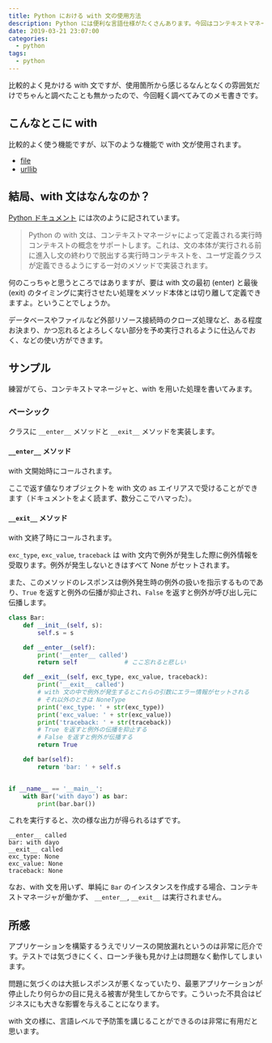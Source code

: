 ```yaml
---
title: Python における with 文の使用方法
description: Python には便利な言語仕様がたくさんあります。今回はコンテキストマネージャによって制御される with 文について触ってみました。
date: 2019-03-21 23:07:00
categories:
  - python
tags:
  - python
---
```


比較的よく見かける with 文ですが、使用箇所から感じるなんとなくの雰囲気だけでちゃんと調べたことも無かったので、今回軽く調べてみてのメモ書きです。

こんなとこに with
-----------------

比較的よく使う機能ですが、以下のような機能で with 文が使用されます。

- [file](https://docs.python.org/ja/3/tutorial/inputoutput.html#reading-and-writing-files)
- [urllib](https://docs.python.org/ja/3/library/urllib.request.html#examples)

結局、with 文はなんなのか？
---------------------------

[Python ドキュメント](https://docs.python.org/ja/3/library/stdtypes.html#context-manager-types) には次のように記されています。

> Python の with 文は、コンテキストマネージャによって定義される実行時コンテキストの概念をサポートします。これは、文の本体が実行される前に進入し文の終わりで脱出する実行時コンテキストを、ユーザ定義クラスが定義できるようにする一対のメソッドで実装されます。

何のこっちゃと思うところではありますが、要は with 文の最初 (enter) と最後 (exit) のタイミングに実行させたい処理をメソッド本体とは切り離して定義できますよ。ということでしょうか。

データベースやファイルなど外部リソース接続時のクローズ処理など、ある程度お決まり、かつ忘れるとよろしくない部分を予め実行されるように仕込んでおく、などの使い方ができます。

サンプル
--------

練習がてら、コンテキストマネージャと、with を用いた処理を書いてみます。

### ベーシック

クラスに `__enter__` メソッドと `__exit__` メソッドを実装します。

#### `__enter__` メソッド

with 文開始時にコールされます。

ここで返す値なりオブジェクトを with 文の as エイリアスで受けることができます（ドキュメントをよく読まず、数分ここでハマった）。

#### `__exit__` メソッド

with 文終了時にコールされます。

`exc_type`, `exc_value`, `traceback` は with 文内で例外が発生した際に例外情報を受取ります。例外が発生しないときはすべて None がセットされます。

また、このメソッドのレスポンスは例外発生時の例外の扱いを指示するものであり、`True` を返すと例外の伝播が抑止され、`False` を返すと例外が呼び出し元に伝播します。

```python
class Bar:
    def __init__(self, s):
        self.s = s

    def __enter__(self):
        print('__enter__ called')
        return self             # ここ忘れると悲しい

    def __exit__(self, exc_type, exc_value, traceback):
        print('__exit__ called')
        # with 文の中で例外が発生するとこれらの引数にエラー情報がセットされる
        # それ以外のときは NoneType
        print('exc_type: ' + str(exc_type))
        print('exc_value: ' + str(exc_value))
        print('traceback: ' + str(traceback))
        # True を返すと例外の伝播を抑止する
        # False を返すと例外が伝播する
        return True

    def bar(self):
        return 'bar: ' + self.s


if __name__ == '__main__':
    with Bar('with dayo') as bar:
        print(bar.bar())
```

これを実行すると、次の様な出力が得られるはずです。

```
__enter__ called
bar: with dayo
__exit__ called
exc_type: None
exc_value: None
traceback: None
```

なお、with 文を用いず、単純に `Bar` のインスタンスを作成する場合、コンテキストマネージャが働かず、
`__enter__`, `__exit__` は実行されません。

所感
----

アプリケーションを構築するうえでリソースの開放漏れというのは非常に厄介です。テストでは気づきにくく、ローンチ後も見かけ上は問題なく動作してしまいます。

問題に気づくのは大抵レスポンスが悪くなっていたり、最悪アプリケーションが停止したり何らかの目に見える被害が発生してからです。こういった不具合はビジネスにも大きな影響を与えることになります。

with 文の様に、言語レベルで予防策を講じることができるのは非常に有用だと思います。

